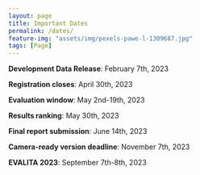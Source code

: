 ```yaml
---
layout: page
title: Important Dates
permalink: /dates/
feature-img: "assets/img/pexels-pawe-l-1309687.jpg"
tags: [Page]
---
```



**Development Data Release**: February 7th, 2023

**Registration closes**: April 30th, 2023

**Evaluation window**: May 2nd-19th, 2023

**Results ranking**: May 30th, 2023

**Final report submission**: June 14th, 2023

**Camera-ready version deadline**: November 7th, 2023

**EVALITA 2023**: September 7th-8th, 2023

